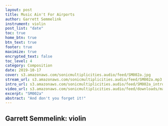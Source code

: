 ```yaml
---
layout: post
title: Music Ain't For Airports
author: Garrett Semmelink
instrument: violin
post_list: "date"
toc: true
home_btn: true
btn_text: true
footer: true
maximize: true
encrypted_text: false
toc_level: 4
category: Composition
date: 2019-10-17
cover: s3.amazonaws.com/sonicmultiplicities.audio/feed/SM002a.jpg
stream_url: s3.amazonaws.com/sonicmultiplicities.audio/feed/SM002a.mp3
intro_url: s3.amazonaws.com/sonicmultiplicities.audio/feed/SM002a_intro.mp3
video_url: s3.amazonaws.com/sonicmultiplicities.audio/feed/downloads/mafa.mov
excerpt: "SM002a"
abstract: "And don't you forget it!"
---
```


## Garrett Semmelink: violin

